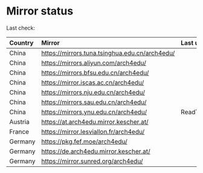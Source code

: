 <script src="./time.js"></script>
# Mirror status
Last check: <script type="text/javascript">localize(1695921331.812822);</script>

|Country|Mirror|Last update|
|:------|:-----|:----------|
|China|https://mirrors.tuna.tsinghua.edu.cn/arch4edu/|<script type="text/javascript">localize(1695883331);</script>|
|China|https://mirrors.aliyun.com/arch4edu/|<script type="text/javascript">localize(1695883331);</script>|
|China|https://mirrors.bfsu.edu.cn/arch4edu/|<script type="text/javascript">localize(1695839649);</script>|
|China|https://mirror.iscas.ac.cn/arch4edu/|<script type="text/javascript">localize(1695883331);</script>|
|China|https://mirrors.nju.edu.cn/arch4edu/|<script type="text/javascript">localize(1695839649);</script>|
|China|https://mirrors.sau.edu.cn/arch4edu/|<script type="text/javascript">localize(1695883331);</script>|
|China|https://mirrors.ynu.edu.cn/arch4edu/|ReadTimeout|
|Austria|https://at.arch4edu.mirror.kescher.at/|<script type="text/javascript">localize(1695883331);</script>|
|France|https://mirror.lesviallon.fr/arch4edu/|<script type="text/javascript">localize(1695883331);</script>|
|Germany|https://pkg.fef.moe/arch4edu/|<script type="text/javascript">localize(1695883331);</script>|
|Germany|https://de.arch4edu.mirror.kescher.at/|<script type="text/javascript">localize(1695883331);</script>|
|Germany|https://mirror.sunred.org/arch4edu/|<script type="text/javascript">localize(1695883331);</script>|

<script src="./tablefilter/tablefilter.js"></script>
<script src="./table.js"></script>